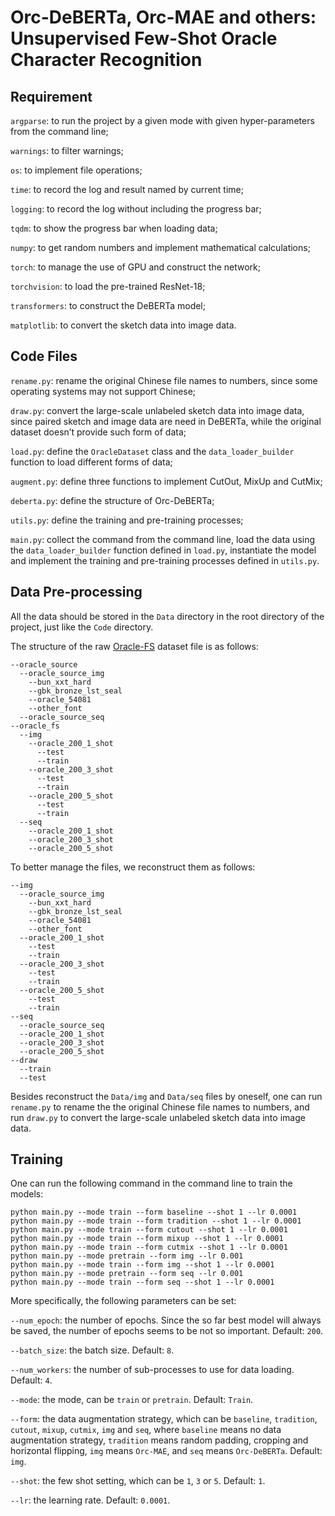 Orc-DeBERTa, Orc-MAE and others: Unsupervised Few-Shot Oracle Character Recognition
===================================================================================

Requirement
-----------

`argparse`: to run the project by a given mode with given hyper-parameters from
the command line;

`warnings`: to filter warnings;

`os`: to implement file operations;

`time`: to record the log and result named by current time;

`logging`: to record the log without including the progress bar;

`tqdm`: to show the progress bar when loading data;

`numpy`: to get random numbers and implement mathematical calculations;

`torch`: to manage the use of GPU and construct the network;

`torchvision`: to load the pre-trained ResNet-18;

`transformers`: to construct the DeBERTa model;

`matplotlib`: to convert the sketch data into image data.

Code Files
----------

`rename.py`: rename the original Chinese file names to numbers, since some
operating systems may not support Chinese;

`draw.py`: convert the large-scale unlabeled sketch data into image data, since
paired sketch and image data are need in DeBERTa, while the original dataset
doesn’t provide such form of data;

`load.py`: define the `OracleDataset` class and the `data_loader_builder`
function to load different forms of data;

`augment.py`: define three functions to implement CutOut, MixUp and CutMix;

`deberta.py`: define the structure of Orc-DeBERTa;

`utils.py`: define the training and pre-training processes;

`main.py`: collect the command from the command line, load the data using the
`data_loader_builder` function defined in `load.py`, instantiate the model and
implement the training and pre-training processes defined in `utils.py`.

Data Pre-processing
-------------------

All the data should be stored in the `Data` directory in the root directory of
the project, just like the `Code` directory.

The structure of the raw [Oracle-FS​](https://github.com/wenhui-han/Oracle-50K)
dataset file is as follows:

~~~~~~~~~~~~~~~~~~~~~~~~~~~~~~~~~~~~~~~~~~~~~~~~~~~~~~~~~~~~~~~~~~~~~~~~~~~~~~~~
--oracle_source
  --oracle_source_img
    --bun_xxt_hard
    --gbk_bronze_lst_seal
    --oracle_54081
    --other_font
  --oracle_source_seq
--oracle_fs
  --img
    --oracle_200_1_shot
      --test
      --train
    --oracle_200_3_shot
      --test
      --train
    --oracle_200_5_shot
      --test
      --train
  --seq
    --oracle_200_1_shot
    --oracle_200_3_shot
    --oracle_200_5_shot
~~~~~~~~~~~~~~~~~~~~~~~~~~~~~~~~~~~~~~~~~~~~~~~~~~~~~~~~~~~~~~~~~~~~~~~~~~~~~~~~

To better manage the files, we reconstruct them as follows:

~~~~~~~~~~~~~~~~~~~~~~~~~~~~~~~~~~~~~~~~~~~~~~~~~~~~~~~~~~~~~~~~~~~~~~~~~~~~~~~~
--img
  --oracle_source_img
    --bun_xxt_hard
    --gbk_bronze_lst_seal
    --oracle_54081
    --other_font
  --oracle_200_1_shot
    --test
    --train
  --oracle_200_3_shot
    --test
    --train
  --oracle_200_5_shot
    --test
    --train
--seq
  --oracle_source_seq  
  --oracle_200_1_shot
  --oracle_200_3_shot
  --oracle_200_5_shot
--draw
  --train
  --test
~~~~~~~~~~~~~~~~~~~~~~~~~~~~~~~~~~~~~~~~~~~~~~~~~~~~~~~~~~~~~~~~~~~~~~~~~~~~~~~~

Besides reconstruct the `Data/img` and `Data/seq` files by oneself, one can run
`rename.py` to rename the the original Chinese file names to numbers, and run
`draw.py` to convert the large-scale unlabeled sketch data into image data.

Training
--------

One can run the following command in the command line to train the models:

~~~~~~~~~~~~~~~~~~~~~~~~~~~~~~~~~~~~~~~~~~~~~~~~~~~~~~~~~~~~~~~~~~~~~~~~~~~~~~~~
python main.py --mode train --form baseline --shot 1 --lr 0.0001
python main.py --mode train --form tradition --shot 1 --lr 0.0001
python main.py --mode train --form cutout --shot 1 --lr 0.0001
python main.py --mode train --form mixup --shot 1 --lr 0.0001
python main.py --mode train --form cutmix --shot 1 --lr 0.0001
python main.py --mode pretrain --form img --lr 0.001
python main.py --mode train --form img --shot 1 --lr 0.0001
python main.py --mode pretrain --form seq --lr 0.001
python main.py --mode train --form seq --shot 1 --lr 0.0001
~~~~~~~~~~~~~~~~~~~~~~~~~~~~~~~~~~~~~~~~~~~~~~~~~~~~~~~~~~~~~~~~~~~~~~~~~~~~~~~~

More specifically, the following parameters can be set:

`--num_epoch`: the number of epochs. Since the so far best model will always be
saved, the number of epochs seems to be not so important. Default: `200`.

`--batch_size`: the batch size. Default: `8`.

`--num_workers`: the number of sub-processes to use for data loading. Default:
`4`.

`--mode`: the mode, can be `train` or `pretrain`. Default: `Train`.

`--form`: the data augmentation strategy, which can be `baseline`, `tradition`,
`cutout`, `mixup`, `cutmix`, `img` and `seq`, where `baseline` means no data
augmentation strategy, `tradition` means random padding, cropping and horizontal
flipping, `img` means `Orc-MAE`, and `seq` means `Orc-DeBERTa`. Default: `img`.

`--shot`: the few shot setting, which can be `1`, `3` or `5`. Default: `1`.

`--lr`: the learning rate. Default: `0.0001`.

